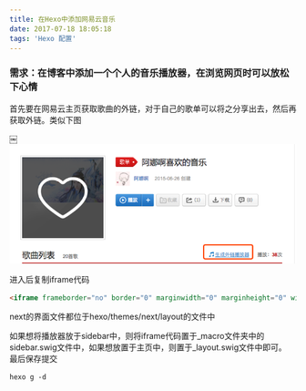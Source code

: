 ```yaml
---
title: 在Hexo中添加网易云音乐
date: 2017-07-18 18:05:18
tags: 'Hexo 配置'
---
```



### 需求：在博客中添加一个个人的音乐播放器，在浏览网页时可以放松下心情

首先要在网易云主页获取歌曲的外链，对于自己的歌单可以将之分享出去，然后再获取外链。类似下图


￼![](../images/outlink.png)

进入后复制iframe代码

```html
<iframe frameborder="no" border="0" marginwidth="0" marginheight="0" width=330 height=450 src="//music.163.com/outchain/player?type=0&id=84390120&auto=1&height=430"></iframe>
```

next的界面文件都位于hexo/themes/next/layout的文件中

如果想将播放器放于sidebar中，则将iframe代码置于_macro文件夹中的sidebar.swig文件中，如果想放置于主页中，则置于_layout.swig文件中即可。
最后保存提交

```
hexo g -d
```